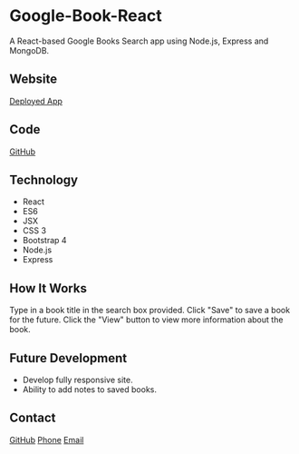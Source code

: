 # Google-Book-React
A React-based Google Books Search app using Node.js, Express and MongoDB.

## Website
[Deployed App](https://google-bookz.herokuapp.com/)

## Code
[GitHub](https://github.com/moagermo/google-books-search)

## Technology
* React
* ES6
* JSX
* CSS 3
* Bootstrap 4
* Node.js
* Express

## How It Works
Type in a book title in the search box provided. Click "Save" to save a book for the future. Click the "View" button to view more information about the book.

## Future Development
* Develop fully responsive site.
* Ability to add notes to saved books.

## Contact
[GitHub](https://github.com/moagermo)
[Phone](tel:6149699988)
[Email](mailto:moager@att.net)
